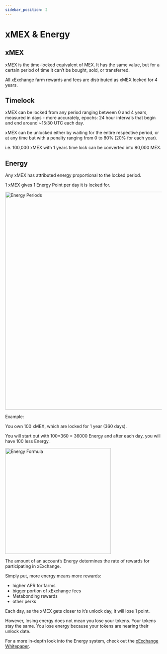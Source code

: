 ```yaml
---
sidebar_position: 2
---
```


[comment]: # (mx-exclude-context)

# xMEX & Energy

[comment]: # (mx-context-auto)

## xMEX

xMEX is the time-locked equivalent of MEX. It has the same value, but for a certain period of time it can’t be bought, sold, or transferred.

All xExchange farm rewards and fees are distributed as xMEX locked for 4 years.

[comment]: # (mx-context-auto)

## Timelock

xMEX can be locked from any period ranging between 0 and 4 years, measured in days - more accurately, epochs: 24 hour intervals that begin and end around ~15:30 UTC each day.

xMEX can be unlocked either by waiting for the entire respective period, or at any time but with a penalty ranging from 0 to 80% (20% for each year).

i.e. 100,000 xMEX with 1 years time lock can be converted into 80,000 MEX.

[comment]: # (mx-context-auto)

## Energy

Any xMEX has attributed energy proportional to the locked period.

1 xMEX gives 1 Energy Point per day it is locked for.

<div style={{ textAlign: 'center' }}>
    <img src="/docs/tokenomics/energy-periods.png" width="700" alt="Energy Periods" />
</div>

Example:

You own 100 xMEX, which are locked for 1 year (360 days).

You will start out with 100\*360 = 36000 Energy and after each day, you will have 100 less Energy.

<div style={{ textAlign: 'center' }}>
    <img src="/docs/tokenomics/energy-formula.png" width="340" alt="Energy Formula" />
</div>

The amount of an account’s Energy determines the rate of rewards for participating in xExchange.

Simply put, more energy means more rewards:

- higher APR for farms
- bigger portion of xExchange fees
- Metabonding rewards
- other perks

Each day, as the xMEX gets closer to it’s unlock day, it will lose 1 point.

However, losing energy does not mean you lose your tokens. Your tokens stay the same. You lose energy because your tokens are nearing their unlock date.

For a more in-depth look into the Energy system, check out the [xExchange Whitepaper](https://xexchange.com/x-exchange-economics.pdf).
